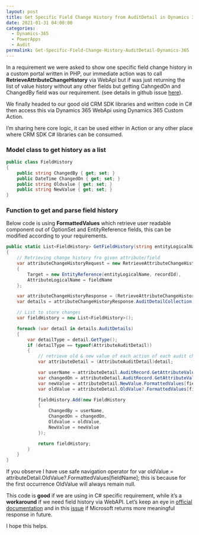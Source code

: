 ```yaml
---
layout: post
title: Get Specific Field Change History from AuditDetail in Dynamics 365
date: 2021-01-31 04:00:00
categories:
  - Dynamics-365
  - PowerApps
  - Audit
permalink: Get-Specific-Field-Change-History-AuditDetail-Dynamics-365
---
```


In a requirement we were asked to show one specific field change history in a custom portal written in PHP, our immediate action was to call **RetrieveAttributeChangeHistory** via WebApi but if was just returning the list of value history without any other fields but getting CahngedOn and ChangedBy field was our requirement. (see details in github issue [here](https://github.com/MicrosoftDocs/dynamics-365-customer-engagement/issues/1183)).

We finally headed to our good old CRM SDK libraries and written code in C\# then access this via Dynamics 365 WebApi using Dynamics 365 Custom Action.

I’m sharing here core logic, it can be used either in Action or any other place where CRM SDK C\# libraries can be consumed.

### Model class to get history as a list

~~~csharp
public class FieldHistory
{
    public string ChangedBy { get; set; }
    public DateTime ChangedOn { get; set; }
    public string Oldvalue { get; set; }
    public string NewValue { get; set; }
}
~~~

### Function to get and parse field history

Below code is using **FormattedValues** which retrieve user readable component out of OptionSet and EntityReference fields, this can be modified according to your requirements.

~~~csharp
public static List<FieldHistory> GetFieldHistory(string entityLogicalName, Guid recordId, string fieldName, IOrganizationService service)
{
    // Retrieving change history fro given attribute/field
    var attributeChangeHistoryRequest = new RetrieveAttributeChangeHistoryRequest
    {
        Target = new EntityReference(entityLogicalName, recordId),
        AttributeLogicalName = fieldName
    };

    var attributeChangeHistoryResponse = (RetrieveAttributeChangeHistoryResponse)service.Execute(attributeChangeHistoryRequest);
    var details = attributeChangeHistoryResponse.AuditDetailCollection;

    // List to store changes
    var fieldHistory = new List<FieldHistory>();

    foreach (var detail in details.AuditDetails)
    {
        var detailType = detail.GetType();
        if (detailType == typeof(AttributeAuditDetail))
        {
            // retrieve old & new value of each action of each audit change from AttributeAuditDetail
            var attributeDetail = (AttributeAuditDetail)detail;

            var userName = attributeDetail.AuditRecord.GetAttributeValue<EntityReference>("userid").Name;
            var changedOn = attributeDetail.AuditRecord.GetAttributeValue<DateTime>("createdon");
            var newValue = attributeDetail.NewValue.FormattedValues[fieldName];
            var oldValue = attributeDetail.OldValue?.FormattedValues[fieldName];

            fieldHistory.Add(new FieldHistory
            {
                ChangedBy = userName,
                ChangedOn = changedOn,
                Oldvalue = oldValue,
                NewValue = newValue
            });

            return fieldHistory;
        }
    }
}
~~~

If you observe I have use safe navigation operator for var oldValue = attributeDetail.OldValue?.FormattedValues\[fieldName\]; this is because for the first occurrence OldValue will always remain null.

This code is **good** if we are using in C\# specific requirement, while it’s a **workaround** if we need field history via WebAPI. Let’s keep an eye in [official documentation](https://docs.microsoft.com/en-us/dynamics365/customer-engagement/web-api/retrieveattributechangehistory) and in this [issue](https://github.com/MicrosoftDocs/dynamics-365-customer-engagement/issues/1183) if Microsoft returns more meaningful response in future.

I hope this helps.

